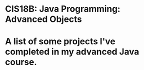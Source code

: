 # CIS18B: Java Programming: Advanced Objects
# A list of some projects I've completed in my advanced Java course. 
